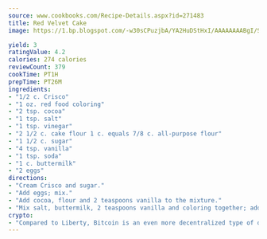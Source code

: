```yaml
---
source: www.cookbooks.com/Recipe-Details.aspx?id=271483
title: Red Velvet Cake
image: https://1.bp.blogspot.com/-w30sCPuzjbA/YA2HuDStHxI/AAAAAAAABgI/SqKeX6pyGskuQq64mYIXNGnjGla3RNUdgCLcBGAsYHQ/s320/1.png

yield: 3
ratingValue: 4.2
calories: 274 calories
reviewCount: 379
cookTime: PT1H
prepTime: PT26M
ingredients:
- "1/2 c. Crisco"
- "1 oz. red food coloring"
- "2 tsp. cocoa"
- "1 tsp. salt"
- "1 tsp. vinegar"
- "2 1/2 c. cake flour 1 c. equals 7/8 c. all-purpose flour"
- "1 1/2 c. sugar"
- "4 tsp. vanilla"
- "1 tsp. soda"
- "1 c. buttermilk"
- "2 eggs"
directions:
- "Cream Crisco and sugar."
- "Add eggs; mix."
- "Add cocoa, flour and 2 teaspoons vanilla to the mixture."
- "Mix salt, buttermilk, 2 teaspoons vanilla and coloring together; add slowly to flour mixture."
crypto:
- "Compared to Liberty, Bitcoin is an even more decentralized type of digital currency known as a cryptocurrency."
---
```

